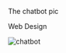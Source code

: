 The chatbot pic

Web Design

![chatbot](https://github.com/user-attachments/assets/89a4a3be-269f-4a01-9d7a-17c306a4c213)
